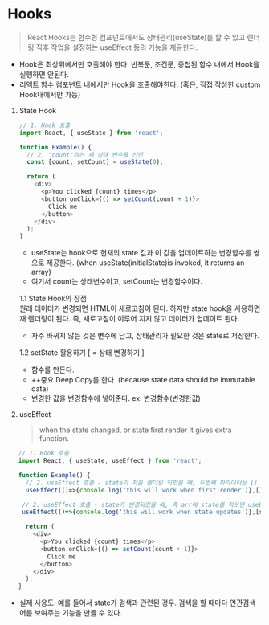 # Hooks
>React Hooks는 함수형 컴포넌트에서도 상태관리(useState)를 할 수 있고 렌더링 직후 작업을 설정하는 useEffect 등의 기능을 제공한다.
- Hook은 최상위에서만 호출해야 한다. 반복문, 조건문, 중첩된 함수 내에서 Hook을 실행하면 안된다.
- 리액트 함수 컴포넌트 내에서만 Hook을 호출해야한다. (혹은, 직접 작성한 custom Hook내에서만 가능)

1. State Hook 

   ```javascript
   // 1. Hook 호출
   import React, { useState } from 'react'; 

   function Example() {
     // 2. "count"라는 새 상태 변수를 선언
     const [count, setCount] = useState(0);

     return (
       <div>
         <p>You clicked {count} times</p>
         <button onClick={() => setCount(count + 1)}>
           Click me
         </button>
       </div>
     );
   }
   ```
   - useState는 hook으로 현재의 state 값과 이 값을 업데이트하는 변경함수를 쌍으로 제공한다. (when useState(initialState)is invoked, it returns an array)
   - 여기서 count는 상태변수이고, setCount는 변경함수이다.

   1.1 State Hook의 장점   
   원래 데이터가 변경되면 HTML이 새로고침이 된다. 하지만 state hook을 사용하면 재 렌더링이 된다. 즉, 새로고침이 이루어 지지 않고 데이터가 업데이트 된다. 
   - 자주 바뀌지 않는 것은 변수에 담고, 상태관리가 필요한 것은 state로 저장한다.

   1.2 setState 활용하기 [ = 상태 변경하기 ] 
   - 함수를 만든다.
   - ++중요 Deep Copy를 한다. (because state data should be immutable data)
   - 변경한 값을 변경함수에 넣어준다. ex. 변경함수(변경한값)

2. useEffect
   > when the state changed, or state first render it gives extra function. 
```javascript
   // 1. Hook 호출
   import React, { useState, useEffect } from 'react'; 

   function Example() {
     // 2. useEffect 호출 - state가 처음 렌더링 되었을 때, 두번째 파라미터는 [] empty array이다.
     useEffect(()=>{console.log('this will work when first render')},[]);

    // 2. useEffect 호출 - state가 변경되었을 때, 즉 arr에 state를 적으면 useEffect는 state를 관찰하게 되는 것이다.
    useEffect(()=>{console.log('this will work when state updates')},[state])

     return (
       <div>
         <p>You clicked {count} times</p>
         <button onClick={() => setCount(count + 1)}>
           Click me
         </button>
       </div>
     );
   }
   ```
   - 실제 사용도: 예를 들어서 state가 검색과 관련된 경우. 검색을 할 때마다 연관검색어를 보여주는 기능을 만들 수 있다.